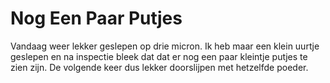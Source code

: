 # Nog Een Paar Putjes
Vandaag weer lekker geslepen op drie micron. Ik heb maar een klein uurtje geslepen en na inspectie bleek dat dat er nog een paar kleintje putjes te zien zijn. De volgende keer dus lekker doorslijpen met hetzelfde poeder.